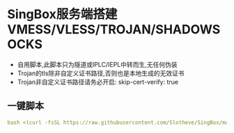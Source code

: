 # SingBox服务端搭建VMESS/VLESS/TROJAN/SHADOWSOCKS

- 自用脚本,此脚本只为隧道或IPLC/IEPL中转而生,无任何伪装
- Trojan的tls除非自定义证书路径,否则也是本地生成的无效证书
- Trojan非自定义证书路径请务必开启: skip-cert-verify: true

## 一键脚本
```yaml
bash <(curl -fsSL https://raw.githubusercontent.com/Slotheve/SingBox/main/singbox.sh)
```
